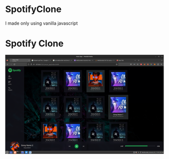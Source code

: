 # SpotifyClone
I made only using vanilla javascript


<h1>Spotify Clone </h1>
<img src="https://github.com/amansinghsom/SpotifyClone/blob/master/images/Screenshot%20from%202023-01-25%2011-01-30.png" alt="Image" />
